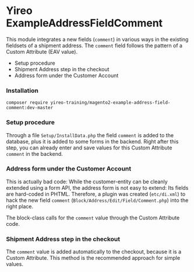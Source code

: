 # Yireo ExampleAddressFieldComment
This module integrates a new fields (`comment`) in various ways in the existing fieldsets of a shipment address. The `comment` field follows the pattern of a Custom Attribute (EAV value).

- Setup procedure
- Shipment Address step in the checkout
- Address form under the Customer Account

### Installation
```
composer require yireo-training/magento2-example-address-field-comment:dev-master
```

### Setup procedure
Through a file `Setup/InstallData.php` the field `comment` is added to the database, plus it is added to some forms in the backend. Right after this step, you can already enter and save values for this Custom Attribute `comment` in the backend.

### Address form under the Customer Account
This is actually bad code: While the customer-entity can be cleanly extended using a form API, the address form is not easy to extend: Its fields are hard-coded in PHTML. Therefore, a plugin was created (`etc/di.xml`) to hack the new field `comment` (`Block/Address/Edit/Field/Comment.php`) into the right place. 

The block-class calls for the `comment` value through the Custom Attribute code.
 
### Shipment Address step in the checkout
The `comment` value is added automatically to the checkout, because it is a Custom Attribute. This method is the recommended approach for simple values.
